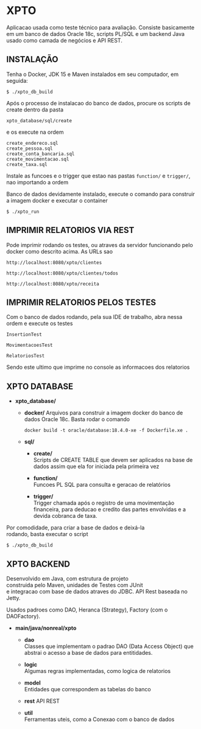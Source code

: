 XPTO
====

Aplicacao usada como teste técnico para avaliação. Consiste basicamente em um banco de dados Oracle 18c, scripts PL/SQL e um backend Java usado como camada de negócios e API REST.

## INSTALAÇÃO

Tenha o Docker, JDK 15 e Maven instalados em seu computador, em seguida:

```
$ ./xpto_db_build
```

Após o processo de instalacao do banco de dados, procure os scripts de create dentro da pasta

```
xpto_database/sql/create
```

e os execute na ordem

```
create_endereco.sql
create_pessoa.sql
create_conta_bancaria.sql
create_movimentacao.sql
create_taxa.sql
```

Instale as funcoes e o trigger que estao nas pastas ```function/``` e ```trigger/```, nao importando a ordem

Banco de dados devidamente instalado, execute o comando para construir a imagem docker e executar o container

```
$ ./xpto_run
```

## IMPRIMIR RELATORIOS VIA REST

Pode imprimir rodando os testes, ou atraves da servidor funcionando pelo docker como descrito acima.
As URLs sao

```
http://localhost:8080/xpto/clientes
```

```
http://localhost:8080/xpto/clientes/todos
```

```
http://localhost:8080/xpto/receita
```

## IMPRIMIR RELATORIOS PELOS TESTES

Com o banco de dados rodando, pela sua IDE de trabalho, abra nessa ordem e execute os testes

```
InsertionTest

MovimentacoesTest

RelatoriosTest
```

Sendo este ultimo que imprime no console as informacoes dos relatorios

## XPTO DATABASE

- **xpto_database/**  

    - **docker/**
        Arquivos para construir a imagem docker do banco de dados Oracle 18c. Basta rodar o comando  
        
        ```
        docker build -t oracle/database:18.4.0-xe -f Dockerfile.xe .
        ```
    - **sql/**
        - **create/**  
            Scripts de CREATE TABLE que devem ser aplicados na base de dados assim que ela for iniciada pela primeira vez  

        - **function/**  
            Funcoes PL SQL para consulta e geracao de relatórios  

        - **trigger/**  
            Trigger chamada após o registro de uma movimentação financeira, para deducao e credito das partes envolvidas e a devida cobranca de taxa.

Por comodidade, para criar a base de dados e deixá-la  
rodando, basta executar o script
```
$ ./xpto_db_build
```

## XPTO BACKEND

Desenvolvido em Java, com estrutura de projeto  
construida pelo Maven, unidades de Testes com JUnit  
e integracao com base de dados atraves do JDBC.
API Rest baseada no Jetty.

Usados padroes como DAO, Heranca (Strategy), Factory (com o DAOFactory).

- **main/java/nonreal/xpto**  

    - **dao**  
        Classes que implementam o padrao DAO (Data
        Access Object) que abstrai o acesso a base
        de dados para entitidades.

    - **logic**  
        Algumas regras implementadas, como logica de relatorios

    - **model**  
        Entidades que correspondem as tabelas do banco

    - **rest**
        API REST  

    - **util**  
        Ferramentas uteis, como a Conexao com o banco de dados